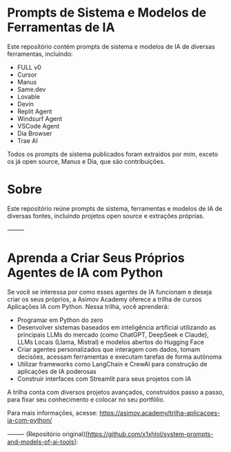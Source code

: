 # Prompts de Sistema e Modelos de Ferramentas de IA

Este repositório contém prompts de sistema e modelos de IA de diversas ferramentas, incluindo:
- FULL v0
- Cursor
- Manus
- Same.dev
- Lovable
- Devin
- Replit Agent
- Windsurf Agent
- VSCode Agent
- Dia Browser
- Trae AI

Todos os prompts de sistema publicados foram extraídos por mim, exceto os já open source, Manus e Dia, que são contribuições.

# Sobre

Este repositório reúne prompts de sistema, ferramentas e modelos de IA de diversas fontes, incluindo projetos open source e extrações próprias.

⸻

# Aprenda a Criar Seus Próprios Agentes de IA com Python

Se você se interessa por como esses agentes de IA funcionam e deseja criar os seus próprios, a Asimov Academy oferece a trilha de cursos Aplicações IA com Python. Nessa trilha, você aprenderá:
- Programar em Python do zero
- Desenvolver sistemas baseados em inteligência artificial utilizando as principais LLMs do mercado (como ChatGPT, DeepSeek e Claude), LLMs Locais (Llama, Mistral) e modelos abertos do Hugging Face
- Criar agentes personalizados que interagem com dados, tomam decisões, acessam ferramentas e executam tarefas de forma autônoma
- Utilizar frameworks como LangChain e CrewAI para construção de aplicações de IA poderosas
- Construir interfaces com Streamlit para seus projetos com IA

A trilha conta com diversos projetos avançados, construídos passo a passo, para fixar seu conhecimento e colocar no seu portfólio.


Para mais informações, acesse: https://asimov.academy/trilha-aplicacoes-ia-com-python/


⸻
(Repositório original)[https://github.com/x1xhlol/system-prompts-and-models-of-ai-tools]:
